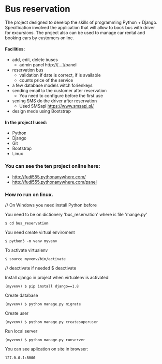 # Bus reservation
The project designed to develop the skills of programming Python + Django. Specification involved the application that will allow to book bus with driver for excursions.  The project also can be used to manage car rental and booking cars by customers online.


#### Facilities:
* add, edit, delete buses 
  * admin panel http://[...]/panel
* reservation bus
  * validation if date is correct, if is available
  * counts price of the service
* a few database models witch forienkeys
* sending email to the customer after reservation
  * You need to configure before the first use
* sening SMS do the driver after reservation 
  * Used SMSapi https://www.smsapi.pl/
* design mede using Bootstrap 
  
#### In the project I used:
* Python
* Django
* Git
* Bootstrap
* Linux
  
### You can see the ten project online here:
* http://fudi555.pythonanywhere.com/
* http://fudi555.pythonanywhere.com/panel
  

### How ro run on linux. 
// On Windows you need install Python before

You need to be on dictionery 'bus_reservation' where is file 'mange.py'

    $ cd bus_reservation

You need create virtual enviroment

    $ python3 -m venv myvenv

To activate virtualenv

    $ source myvenv/bin/activate

// deactivate if needed
        $ deactivate

Install django in project when virtualenv is activated

    (myvenv) $ pip install django==1.8

Create database

    (myvenv) $ python manage.py migrate

Create user

    (myvenv) $ python manage.py createsuperuser


Run local server

    (myvenv) $ python manage.py runserver

You can see aplication on site in browser:

    127.0.0.1:8000
